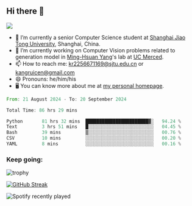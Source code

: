 ## Hi there 👋

![](https://komarev.com/ghpvc/?username=Kr-Panghu)
- 🌱 I’m currently a senior Computer Science student at [Shanghai Jiao Tong University](https://www.sjtu.edu.cn), Shanghai, China.
- 🔭 I’m currently working on Computer Vision problems related to generation model in [Ming-Hsuan Yang](https://faculty.ucmerced.edu/mhyang/)'s lab at [UC Merced](https://www.ucmerced.edu/).
- 📫 How to reach me: kr2256671169@sjtu.edu.cn or kangruicen@gmail.com
- 😄 Pronouns: he/him/his
- 🖥️ You can know more about me at [my personal homepage](https://kr-panghu.github.io).

<!--START_SECTION:waka-->

```rust
From: 21 August 2024 - To: 20 September 2024

Total Time: 86 hrs 29 mins

Python       81 hrs 32 mins  ███████████████████████▓░   94.24 %
Text         3 hrs 51 mins   █░░░░░░░░░░░░░░░░░░░░░░░░   04.45 %
Bash         39 mins         ▒░░░░░░░░░░░░░░░░░░░░░░░░   00.76 %
CSV          10 mins         ░░░░░░░░░░░░░░░░░░░░░░░░░   00.20 %
YAML         8 mins          ░░░░░░░░░░░░░░░░░░░░░░░░░   00.16 %
```

<!--END_SECTION:waka-->

<h3 align="left">Keep going:</h3>

![trophy](https://github-profile-trophy.vercel.app/?username=Kr-Panghu&theme=onedark&title=MultiLanguage,Stars,Followers,Repositories,Commits,Experience)

[![GitHub Streak](https://github-readme-streak-stats.herokuapp.com/?user=Kr-Panghu)](https://git.io/streak-stats)

![Spotify recently played](https://spotify-recently-played-readme.vercel.app/api?user=313cmgdfngjjlfotpedtywb7cpca)
